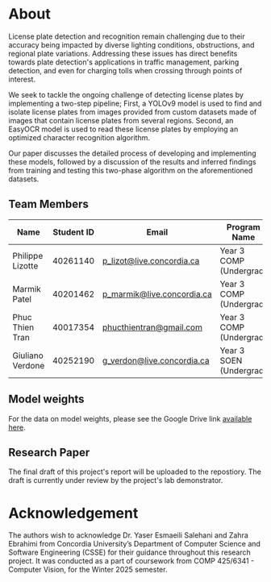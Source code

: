 # About

License plate detection and recognition remain challenging due to their accuracy being impacted by diverse lighting conditions, obstructions, and regional plate variations. Addressing these issues has direct benefits towards plate detection's applications in traffic management, parking detection, and even for charging tolls when crossing through points of interest.

We seek to tackle the ongoing challenge of detecting license plates by implementing a two-step pipeline; 
First, a YOLOv9 model is used to find and isolate license plates from images provided from custom datasets made of images that contain license plates from several regions. 
Second, an EasyOCR model is used to read these license plates by employing an optimized character recognition algorithm. 

Our paper discusses the detailed process of developing and implementing these models, followed by a discussion of the results and inferred findings from 
training and testing this two-phase algorithm on the aforementioned datasets.

## Team Members

| Name               | Student ID | Email                      | Program Name                |
| ------------------ | ---------- | -------------------------- | --------------------------- |
| Philippe Lizotte   | 40261140   | p_lizot@live.concordia.ca  | Year 3 COMP (Undergrad) |
| Marmik Patel      | 40201462   | p_marmik@live.concordia.ca | Year 3 COMP (Undergrad) |
| Phuc Thien Tran    | 40017354   | phucthientran@gmail.com    | Year 3 COMP (Undergrad) |
| Giuliano Verdone   | 40252190   | g_verdon@live.concordia.ca | Year 3 SOEN (Undergrad) |


## Model weights

For the data on model weights, please see the Google Drive link [available here](https://drive.google.com/file/d/103jRrNEmkUrTI-o3bK-xRuL1YJW_rBjK/view?usp=sharing​).

## Research Paper

The final draft of this project's report will be uploaded to the repostiory. The draft is currently under review by the project's lab demonstrator.

# Acknowledgement

The authors wish to acknowledge Dr. Yaser Esmaeili Salehani and Zahra Ebrahimi from Concordia University’s Department of Computer Science and Software Engineering (CSSE) for their guidance throughout this research project. It was conducted as a part of coursework from COMP 425/6341 - Computer Vision, for the Winter 2025 semester.
